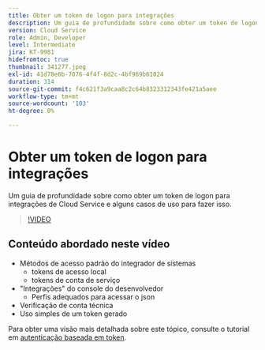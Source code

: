 ```yaml
---
title: Obter um token de logon para integrações
description: Um guia de profundidade sobre como obter um token de logon para integrações de Cloud Service e alguns casos de uso para fazer isso.
version: Cloud Service
role: Admin, Developer
level: Intermediate
jira: KT-9981
hidefromtoc: true
thumbnail: 341277.jpeg
exl-id: 41d78e6b-7076-4f4f-8d2c-4bf969b61024
duration: 314
source-git-commit: f4c621f3a9caa8c2c64b8323312343fe421a5aee
workflow-type: tm+mt
source-wordcount: '103'
ht-degree: 0%

---
```


# Obter um token de logon para integrações

Um guia de profundidade sobre como obter um token de logon para integrações de Cloud Service e alguns casos de uso para fazer isso.

>[!VIDEO](https://video.tv.adobe.com/v/341277?quality=12&learn=on)

## Conteúdo abordado neste vídeo

+ Métodos de acesso padrão do integrador de sistemas
   + tokens de acesso local
   + tokens de conta de serviço
+ &quot;Integrações&quot; do console do desenvolvedor
   + Perfis adequados para acessar o json
+ Verificação de conta técnica
+ Uso simples de um token gerado

Para obter uma visão mais detalhada sobre este tópico, consulte o tutorial em [autenticação baseada em token](/help/headless-tutorial/authentication/overview.md).
